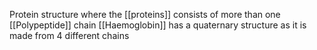 Protein structure where the [[proteins]] consists of more than one [[Polypeptide]] chain
[[Haemoglobin]] has a quaternary structure as it is made from 4 different chains